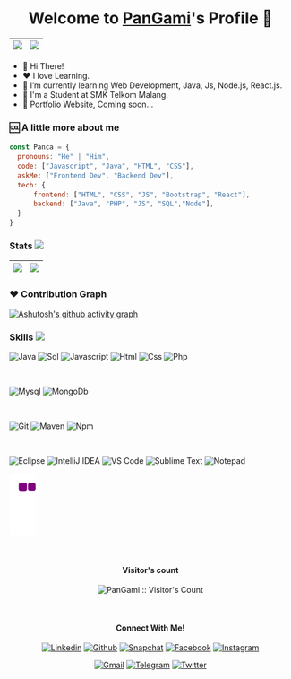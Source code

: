 <p align="center">
  <h1 align="center">Welcome to <a href="https://github.com/PanGami">PanGami</a>'s Profile 👋</h1>
</p>

<img src="https://media1.giphy.com/media/dNgK7Ws7y176U/giphy.gif?cid=ecf05e47hmmqmt32lu0utxe73qhoakav8eet4bkysuedy52m&rid=giphy.gif&ct=g" width = 490px>|<img src="https://readme-typing-svg.herokuapp.com?&font=IBM+Plex+Sans&color=%2313A9F7&size=25&lines=Hello+There+!;Welcome+to+my+GitHub+Profile!;I'm+a+Student"/>
|---|---|

<ul>
  <li>👋 Hi There!</li>
  <li>❤️ I love Learning.</li>
  <li>🌱 I’m currently learning Web Development, Java, Js, Node.js, React.js.</li>
  <li>💼 I'm a Student at SMK Telkom Malang.</li>
  <li>🧐 Portfolio Website, Coming soon...</li>
</ul>

### 🆒 A little more about me
```javascript
const Panca = {
  pronouns: "He" | "Him",
  code: ["Javascript", "Java", "HTML", "CSS"],
  askMe: ["Frontend Dev", "Backend Dev"],
  tech: {
      frontend: ["HTML", "CSS", "JS", "Bootstrap", "React"],
      backend: ["Java", "PHP", "JS", "SQL","Node"],
  }
}
```

### Stats <img src="https://media1.giphy.com/media/lOfpvYQoiJW03vpJhP/giphy.gif?cid=ecf05e47v0jjnwtk5px6cb5q6tbvbi8v246qnhnar0kwk88z&rid=giphy.gif&ct=g" width =32px>

<img src="https://github-readme-stats.vercel.app/api?username=PanGami&theme=react&show_icons=true)">|<img src="https://github-readme-streak-stats.herokuapp.com/?user=PanGami&theme=react"/>
|---|---|

### ♥️ Contribution Graph
[![Ashutosh's github activity graph](https://activity-graph.herokuapp.com/graph?username=PanGami&theme=github)](https://github.com/PanGami/github-readme-activity-graph)

### Skills <img src = "https://media2.giphy.com/media/QssGEmpkyEOhBCb7e1/giphy.gif?cid=ecf05e47a0n3gi1bfqntqmob8g9aid1oyj2wr3ds3mg700bl&rid=giphy.gif" width = 32px>

![Java](http://img.shields.io/badge/-Java-e8892f?style=flat-square&logo=java&logoColor=white)
![Sql](http://img.shields.io/badge/-Sql-00758f?style=flat-square&logo=Mysql&logoColor=white)
![Javascript](http://img.shields.io/badge/-Javascript-fcd400?style=flat-square&logo=javascript&logoColor=black)
![Html](http://img.shields.io/badge/-Html-e24c27?style=flat-square&logo=html5&logoColor=white)
![Css](http://img.shields.io/badge/-Css-2a65f1?style=flat-square&logo=css3&logoColor=white)
![Php](http://img.shields.io/badge/-Php-767bb3?style=flat-square&logo=php&logoColor=white)

<br>

![Mysql](http://img.shields.io/badge/-Mysql-white?style=flat-square&logo=mysql)
![MongoDb](http://img.shields.io/badge/-MongoDb-white?style=flat-square&logo=mongodb)

<br>

![Git](http://img.shields.io/badge/-Git-white?style=flat-square&logo=git)
![Maven](http://img.shields.io/badge/-Maven-white?style=flat-square&logo=apachemaven&logoColor=bc2043)
![Npm](http://img.shields.io/badge/-Npm-white?style=flat-square&logo=npm&logoColor=white)

<br>

![Eclipse](http://img.shields.io/badge/-Eclipse-41347e?style=flat-square&logo=eclipse&logoColor=white)
![IntelliJ IDEA](http://img.shields.io/badge/-IntelliJ%20IDEA-black?style=flat-square&logo=intellijidea&logoColor=white)
![VS Code](http://img.shields.io/badge/-VS%20Code-black?style=flat-square&logo=visualstudiocode&logoColor=3aa7f2)
![Sublime Text](http://img.shields.io/badge/-Sublime%20Text-484848?style=flat-square&logo=sublimetext)
![Notepad](https://img.shields.io/badge/Notepad++-90E59A.svg?logo=notepad%2B%2B&logoColor=black)

![snake gif](https://github.com/PanGami/PanGami/blob/output/github-contribution-grid-snake.gif)

<br>

<h4 align="center">Visitor's count</h4>
<p align="center"><img src="https://profile-counter.glitch.me/{PanGami}/count.svg" alt="PanGami :: Visitor's Count" /></p>
<br/>


<h4 align="center">Connect With Me!</h4>
<p align="center">
  <a href="https://linkedin.com/in/"><img alt="Linkedin" title="Coming Soon Linkedin" src="https://img.shields.io/badge/LinkedIn-0077B5?style=for-the-badge&logo=linkedin&logoColor=white"></a>
  <a href="https://github.com/PanGami"><img alt="Github" title="PanGami Github" src="https://img.shields.io/badge/GitHub-100000?style=for-the-badge&logo=github&logoColor=white"></a>
  <a href="https://www.snapchat.com/add/"><img alt="Snapchat" title="Coming Soon SC" src="https://img.shields.io/badge/Snapchat-FFFC00?style=for-the-badge&logo=snapchat&logoColor=white"></a>
  <a href="https://facebook.com/PanGamiDev"><img alt="Facebook" title="PanGami FB" src="https://img.shields.io/badge/Facebook-1877F2?style=for-the-badge&logo=facebook&logoColor=white"></a>
  <a href="https://www.instagram.com/whatever_pan/"><img alt="Instagram" title="PanGami Instagram" src="https://img.shields.io/badge/Instagram-E4405F?style=for-the-badge&logo=instagram&logoColor=white"></a>
 </p>
 <p align="center">
  <a href="pancanugrahawicaksana@gmail.com"><img alt="Gmail" title="PanGami Gmail" src="https://img.shields.io/badge/Gmail-D14836?style=for-the-badge&logo=gmail&logoColor=white"></a>
  <a href="https://t.me/"><img alt="Telegram" title="PanGami Telegram - Coming soon" src="https://img.shields.io/badge/Telegram-2CA5E0?style=for-the-badge&logo=telegram&logoColor=white"></a> 
<a href="http://twitter.com/ "><img alt="Twitter" title="PanGami Twitter - Coming soon" src="https://img.shields.io/badge/Twitter-1DA1F2?style=for-the-badge&logo=twitter&logoColor=white"></a>
</p>
